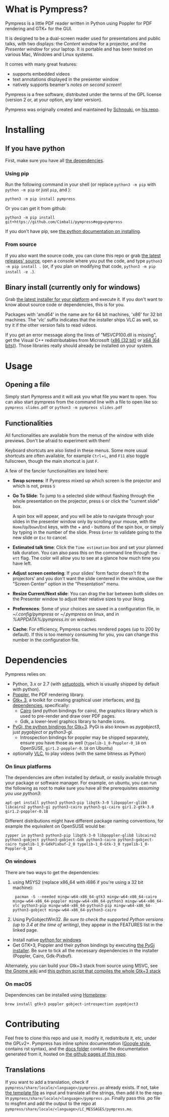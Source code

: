 # What is Pympress?

Pympress is a little PDF reader written in Python using Poppler for PDF rendering and GTK+ for the GUI.

It is designed to be a dual-screen reader used for presentations and public talks, with two displays: the *Content window* for a projector, and the *Presenter window* for your laptop. It is portable and has been tested on various Mac, Windows and Linux systems.

It comes with many great features:
- supports embedded videos
- text annotations displayed in the presenter window
- natively supports beamer's *notes on second screen*!

Pympress is a free software, distributed under the terms of the GPL license (version 2 or, at your option, any later version).

Pympress was originally created and maintained by [Schnouki](https://github.com/Schnouki), on [his repo](https://github.com/Schnouki/pympress).

# Installing

## If you have python
First, make sure you have all [the dependencies](#dependencies).

### Using pip

Run the following command in your shell (or replace `python3 -m pip` with `python -m pip` or just `pip`, and ):

    python3 -m pip install pympress

Or you can get it from github:

    python3 -m pip install git+https://github.com/Cimbali/pympress#egg=pympress

If you don't have pip, see [the python documentation on installing](https://docs.python.org/3.7/installing/index.html).

### From source

If you also want the source code, you can clone this repo or grab [the latest releases' source](https://github.com/Cimbali/pympress/releases/latest), open a console where you put the code, and type `python3 -m pip install .` (or, if you plan on modifying that code, `python3 -m pip install -e .`).

## Binary install (currently only for windows)

Grab [the latest installer for your platform](https://github.com/Cimbali/pympress/releases/latest) and execute it.
If you don't want to know about source code or dependencies, this is for you.

Packages with 'amd64' in the name are for 64 bit machines, 'x86' for 32 bit machines. The 'vlc' suffix indicates that the installer ships VLC as well, so try it if the other version fails to read videos.

If you get an error message along the lines of "MSVCP100.dll is missing", get the Visual C++ redistributables from Microsoft ([x86 (32 bit)](https://www.microsoft.com/en-in/download/details.aspx?id=5555) or [x64 (64 bits)](https://www.microsoft.com/en-us/download/details.aspx?id=14632)). Those libraries really should already be installed on your system.

# Usage

## Opening a file
Simply start Pympress and it will ask you what file you want to open.
You can also start pympress from the command line with a file to open like so:
`pympress slides.pdf`
or
`python3 -m pympress slides.pdf`

## Functionalities

All functionalities are available from the menus of the window with slide previews. Don't be afraid to experiment with them!

Keyboard shortcuts are also listed in these menus. Some more usual shortcuts are often available, for example `Ctrl`+`L`, and `F11` also toggle fullscreen, though the main shortcut is just `F`.

A few of the fancier functionalities are listed here:
- **Swap screens**: If Pympress mixed up which screen is the projector and which is not, press `S`
- **Go To Slide**: To jump to a selected slide without flashing through the whole presentation on the projector, press `G` or click the "current  slide" box.

  A spin box will appear, and you will be able to navigate through your slides in the presenter window only by scrolling your mouse, with the `Home`/`Up`/`Down`/`End` keys, with the + and - buttons of the spin box, or simply by typing in the number of the slide. Press `Enter` to validate going to the new slide or `Esc` to cancel.
- **Estimated talk time**: Click the `Time estimation` box and set your planned talk duration. You can also pass this on the command line through the `-ett` flag. The color will allow you to see at a glance how much time you have left.
- **Adjust screen centering**: If your slides' form factor doesn't fit the projectors' and you don't want the slide centered in the window, use the "Screen Center" option in the "Presentation" menu.
- **Resize Current/Next slide**: You can drag the bar between both slides on the Presenter window to adjust their relative sizes to your liking.
- **Preferences**: Some of your choices are saved in a configuration file, in *~/.config/pympress* or *~/.pympress* on linux, and in *%APPDATA%/pympress.ini* on windows.
- **Cache**: For efficiency, Pympress caches rendered pages (up to 200 by default). If this is too memory consuming for you, you can change this number in the configuration file.

# Dependencies

Pympress relies on:
* Python, 3.x or 2.7 (with [setuptools](https://pypi.python.org/pypi/setuptools), which is usually shipped by default with python).
* [Poppler](http://poppler.freedesktop.org/), the PDF rendering library.
* [Gtk+ 3](http://www.gtk.org/), a toolkit for creating graphical user interfaces, and [its dependencies](https://www.gtk.org/overview.php), specifically:
  * [Cairo](https://www.cairographics.org/) (and python bindings for cairo), the graphics library which is used to pre-render and draw over PDF pages.
  * Gdk, a lower-level graphics library to handle icons.
* [PyGi, the python bindings for Gtk+3](https://wiki.gnome.org/Projects/PyGObject). PyGi is also known as *pygobject3*, just *pygobject* or *python3-gi*.
  * Introspection bindings for poppler may be shipped separately, ensure you have those as well (`typelib-1_0-Poppler-0_18` on OpenSUSE, `gir1.2-poppler-0.18` on Ubuntu)
* optionally [VLC](https://www.videolan.org/vlc/), to play videos (with the same bitness as Python)

### On linux platforms
The dependencies are often installed by default, or easily available through your package or software manager.
For example, on ubuntu, you can run the following as root to make sure you have all the prerequisites *assuming you use python3*:

    apt-get install python3 python3-pip libgtk-3-0 libpoppler-glib8 libcairo2 python3-gi python3-cairo python3-gi-cairo gir1.2-gtk-3.0 gir1.2-poppler-0.18

Different distributions might have different package naming conventions, for example the equivalent on OpenSUSE would be:

    zypper in python3 python3-pip libgtk-3-0 libpoppler-glib8 libcairo2 python3-gobject python3-gobject-Gdk python3-cairo python3-gobject-cairo typelib-1_0-GdkPixbuf-2_0 typelib-1_0-Gtk-3_0 typelib-1_0-Poppler-0_18

### On windows
There are two ways to get the dependencies:

1. using MSYS2 (replace x86_64 with i686 if you're using a 32 bit machine):

        pacman -S --needed mingw-w64-x86_64-gtk3 mingw-w64-x86_64-cairo mingw-w64-x86_64-poppler mingw-w64-x86_64-python3 mingw-w64-x86_64-vlc python3-pip mingw-w64-x86_64-python3-pip mingw-w64-x86_64-python3-gobject mingw-w64-x86_64-python3-cairo

2. Using PyGobjectWin32. *Be sure to check the supported Python versions (up to 3.4 at the time of writing)*, they appear in the FEATURES list in the linked page.
  - Install native [python for windows](https://www.python.org/downloads/windows/)
  - Get GTK+3, Poppler and their python bindings by executing [the PyGi installer](https://sourceforge.net/projects/pygobjectwin32/).  Be sure to tick all the necessary dependencies in the installer (Poppler, Cairo, Gdk-Pixbuf).

Alternately, you can build your Gtk+3 stack from source using MSVC, see [the Gnome wiki](https://wiki.gnome.org/Projects/GTK+/Win32/MSVCCompilationOfGTKStack) and [this python script that compiles the whole Gtk+3 stack](https://github.com/wingtk/gvsbuild/)

### On macOS

Dependencies can be installed using [Homebrew](https://brew.sh/):

    brew install gtk+3 poppler gobject-introspection pygobject3

# Contributing

Feel free to clone this repo and use it, modify it, redistribute it, etc, under the GPLv2+.
Pympress has inline sphinx documentation ([Google style](http://www.sphinx-doc.org/en/latest/ext/example_google.html), contains rst syntax), and the [docs folder](https://github.com/Cimbali/pympress/tree/master/docs/) contains the documentation generated from it, hosted on [the github pages of this repo](https://cimbali.github.io/pympress/pympress.html).

## Translations

If you want to add a translation, check if `pympress/share/locale/<language>/pympress.po` already exists. If not, take [the template file](https://github.com/Cimbali/pympress/tree/master/pympress/share/locale/pympress.pot) as input and translate all the strings, then add it to the repo in `pympress/share/locale/<language>/pympress.po`.
Finally pass this .po file to msgfmt and add the output to the repo at `pympress/share/locale/<language>/LC_MESSAGES/pympress.mo`.
